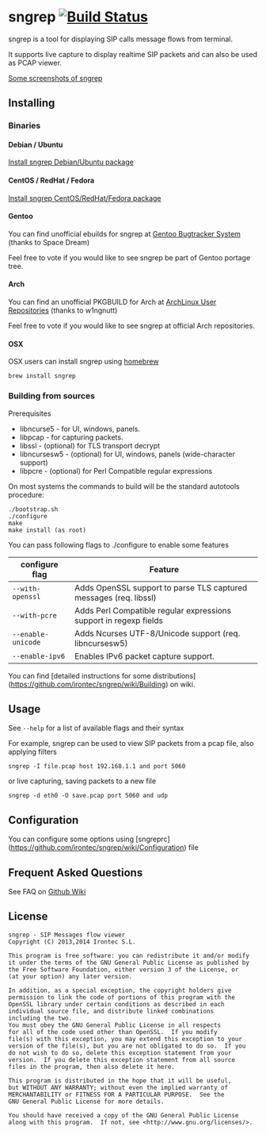 # sngrep [![Build Status](https://travis-ci.org/irontec/sngrep.svg)](https://travis-ci.org/irontec/sngrep)

sngrep is a tool for displaying SIP calls message flows from terminal.

It supports live capture to display realtime SIP packets and can also be used
as PCAP viewer.

[Some screenshots of sngrep](https://github.com/irontec/sngrep/wiki/Screenshots)

## Installing

### Binaries
#### Debian / Ubuntu
[Install sngrep Debian/Ubuntu package](https://github.com/irontec/sngrep/wiki/Installing-Binaries#debian--ubuntu)

#### CentOS / RedHat / Fedora
[Install sngrep CentOS/RedHat/Fedora package](https://github.com/irontec/sngrep/wiki/Installing-Binaries#centos--fedora--rhel)

#### Gentoo
You can find unofficial ebuilds for sngrep at [Gentoo Bugtracker System](https://bugs.gentoo.org/show_bug.cgi?id=534780) (thanks to Space Dream)

Feel free to vote if you would like to see sngrep be part of Gentoo portage tree.

#### Arch
You can find an unofficial PKGBUILD for Arch at [ArchLinux User Repositories](https://aur.archlinux.org/packages/sngrep/) (thanks to w1ngnutt)

Feel free to vote if you would like to see sngrep at official Arch repositories.

#### OSX
OSX users can install sngrep using [homebrew](https://github.com/Homebrew/homebrew)

    brew install sngrep

### Building from sources
Prerequisites

 - libncurse5 - for UI, windows, panels.
 - libpcap - for capturing packets.
 - libssl - (optional) for TLS transport decrypt
 - libncursesw5 - (optional) for UI, windows, panels (wide-character support)
 - libpcre - (optional) for Perl Compatible regular expressions

On most systems the commands to build will be the standard autotools procedure:

    ./bootstrap.sh
	./configure
	make
	make install (as root)

You can pass following flags to ./configure to enable some features

| configure flag | Feature |
| ------------- | ------------- |
| `--with-openssl` | Adds OpenSSL support to parse TLS captured messages (req. libssl)  |
| `--with-pcre`|  Adds Perl Compatible regular expressions support in regexp fields |
| `--enable-unicode`   | Adds Ncurses UTF-8/Unicode support (req. libncursesw5) |
| `--enable-ipv6`   | Enables IPv6 packet capture support. |

You can find [detailed instructions for some distributions] (https://github.com/irontec/sngrep/wiki/Building) on wiki.

## Usage

See `--help` for a list of available flags and their syntax

For example, sngrep can be used to view SIP packets from a pcap file, also applying filters

    sngrep -I file.pcap host 192.168.1.1 and port 5060

or live capturing, saving packets to a new file

	sngrep -d eth0 -O save.pcap port 5060 and udp


## Configuration

You can configure some options using [sngreprc] (https://github.com/irontec/sngrep/wiki/Configuration) file

## Frequent Asked Questions
See FAQ on [Github Wiki](https://github.com/irontec/sngrep/wiki#frequent-asked-questions)

## License 
    sngrep - SIP Messages flow viewer
    Copyright (C) 2013,2014 Irontec S.L.

    This program is free software: you can redistribute it and/or modify
    it under the terms of the GNU General Public License as published by
    the Free Software Foundation, either version 3 of the License, or
    (at your option) any later version.

    In addition, as a special exception, the copyright holders give
    permission to link the code of portions of this program with the
    OpenSSL library under certain conditions as described in each
    individual source file, and distribute linked combinations
    including the two.
    You must obey the GNU General Public License in all respects
    for all of the code used other than OpenSSL.  If you modify
    file(s) with this exception, you may extend this exception to your
    version of the file(s), but you are not obligated to do so.  If you
    do not wish to do so, delete this exception statement from your
    version.  If you delete this exception statement from all source
    files in the program, then also delete it here.

    This program is distributed in the hope that it will be useful,
    but WITHOUT ANY WARRANTY; without even the implied warranty of
    MERCHANTABILITY or FITNESS FOR A PARTICULAR PURPOSE.  See the
    GNU General Public License for more details.

    You should have received a copy of the GNU General Public License
    along with this program.  If not, see <http://www.gnu.org/licenses/>.


